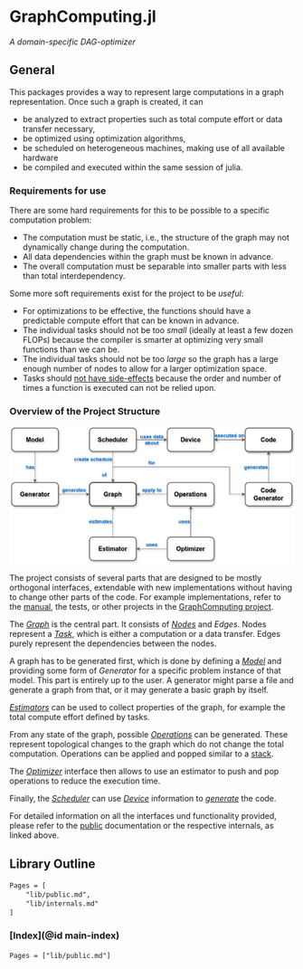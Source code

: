 # GraphComputing.jl

*A domain-specific DAG-optimizer*

## General

This packages provides a way to represent large computations in a graph representation. Once such a graph is created, it can
- be analyzed to extract properties such as total compute effort or data transfer necessary,
- be optimized using optimization algorithms,
- be scheduled on heterogeneous machines, making use of all available hardware
- be compiled and executed within the same session of julia.

### Requirements for use

There are some hard requirements for this to be possible to a specific computation problem:
- The computation must be static, i.e., the structure of the graph may not dynamically change during the computation.
- All data dependencies within the graph must be known in advance.
- The overall computation must be separable into smaller parts with less than total interdependency.

Some more soft requirements exist for the project to be *useful*:
- For optimizations to be effective, the functions should have a predictable compute effort that can be known in advance.
- The individual tasks should not be too *small* (ideally at least a few dozen FLOPs) because the compiler is smarter at optimizing very small functions than we can be.
- The individual tasks should not be too *large* so the graph has a large enough number of nodes to allow for a larger optimization space.
- Tasks should [not have side-effects](https://en.wikipedia.org/wiki/Side_effect_(computer_science)) because the order and number of times a function is executed can not be relied upon.

### Overview of the Project Structure

![Parts of the Project](structure.png)

The project consists of several parts that are designed to be mostly orthogonal interfaces, extendable with new implementations without having to change other parts of the code. For example implementations, refer to the [manual](manual.md), the tests, or other projects in the [GraphComputing project](https://github.com/GraphComputing-jl).

The [*Graph*](lib/internals/graph.md) is the central part. It consists of [*Nodes*](lib/internals/node.md) and *Edges*. Nodes represent a [*Task*](lib/internals/task.md), which is either a computation or a data transfer. Edges purely represent the dependencies between the nodes.

A graph has to be generated first, which is done by defining a [*Model*](lib/internals/models.md) and providing some form of *Generator* for a specific problem instance of that model. This part is entirely up to the user. A generator might parse a file and generate a graph from that, or it may generate a basic graph by itself.

[*Estimators*](lib/internals/estimator.md) can be used to collect properties of the graph, for example the total compute effort defined by tasks.

From any state of the graph, possible [*Operations*](lib/internals/operation.md) can be generated. These represent topological changes to the graph which do not change the total computation. Operations can be applied and popped similar to a [stack](https://en.wikipedia.org/wiki/Stack_(abstract_data_type)).

The [*Optimizer*](lib/internals/optimization.md) interface then allows to use an estimator to push and pop operations to reduce the execution time.

Finally, the [*Scheduler*](lib/internals/scheduler.md) can use [*Device*](lib/internals/devices.md) information to [*generate*](lib/internals/code_gen.md) the code.

For detailed information on all the interfaces und functionality provided, please refer to the [public](lib/public.md) documentation or the respective internals, as linked above.

## Library Outline

```@contents
Pages = [
    "lib/public.md",
    "lib/internals.md"
]
```

### [Index](@id main-index)
```@index
Pages = ["lib/public.md"]
```
